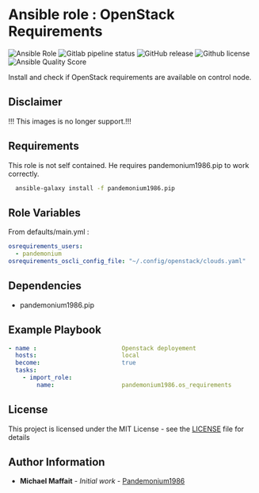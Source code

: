 # Ansible role : OpenStack Requirements

![Ansible Role](https://img.shields.io/ansible/role/46372?logo=ansible)
![Gitlab pipeline status](https://img.shields.io/gitlab/pipeline/Pandemonium1986/ansible-role-os-requirements?logo=gitlab)
![GitHub release](https://img.shields.io/github/release/Pandemonium1986/ansible-role-os-requirements.svg?logo=github)
![Github license](https://img.shields.io/github/license/Pandemonium1986/ansible-role-os-requirements.svg?logo=github)
![Ansible Quality Score](https://img.shields.io/ansible/quality/46372?logo=ansible)

Install and check if OpenStack requirements are available on control node.

## Disclaimer

!!! This images is no longer support.!!!

## Requirements

This role is not self contained. He requires pandemonium1986.pip to work correctly.

```sh
  ansible-galaxy install -f pandemonium1986.pip
```

## Role Variables

From defaults/main.yml :

```yaml
osrequirements_users:
  - pandemonium
osrequirements_oscli_config_file: "~/.config/openstack/clouds.yaml"
```

## Dependencies

-   pandemonium1986.pip

## Example Playbook

```yaml
- name :                        Openstack deployement
  hosts:                        local
  become:                       true
  tasks:
    - import_role:
        name:                   pandemonium1986.os_requirements   
```

## License

This project is licensed under the MIT License - see the [LICENSE](./LICENSE) file for details

## Author Information

-   **Michael Maffait** - _Initial work_ - [Pandemonium1986](https://github.com/Pandemonium1986)
